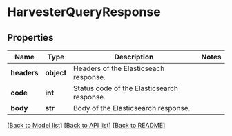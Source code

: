 # HarvesterQueryResponse

## Properties
Name | Type | Description | Notes
------------ | ------------- | ------------- | -------------
**headers** | **object** | Headers of the Elasticseach response. | 
**code** | **int** | Status code of the Elasticsearch response. | 
**body** | **str** | Body of the Elasticsearch response. | 

[[Back to Model list]](../README.md#documentation-for-models) [[Back to API list]](../README.md#documentation-for-api-endpoints) [[Back to README]](../README.md)

